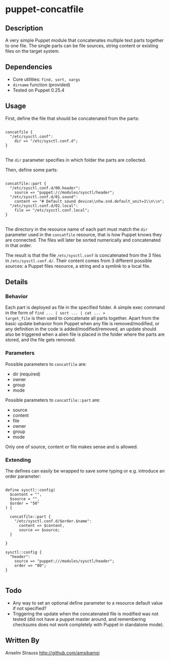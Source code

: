 # puppet-concatfile

## Description

A very simple Puppet module that concatenates multiple text parts together to one file. The single parts can be file sources, string content or existing files on the target system.

## Dependencies

* Core utilities: <code>find, sort, xargs</code>
* <code>dirname</code> function (provided)
* Tested on Puppet 0.25.4

## Usage

First, define the file that should be concatenated from the parts:

<pre>
<code>
concatfile {
  "/etc/sysctl.conf":
    dir => "/etc/sysctl.conf.d";
}
</code>
</pre>

The <code>dir</code> parameter specifies in which folder the parts are collected.

Then, define some parts:

<pre>
<code>
concatfile::part {
  "/etc/sysctl.conf.d/00.header":
    source => "puppet:///modules/sysctl/header";
  "/etc/sysctl.conf.d/01.sound":
    content => "# Default sound device\\nhw.snd.default_unit=1\\n\\n";
  "/etc/sysctl.conf.d/02.local":
    file => "/etc/sysctl.conf.local";
}
</code>
</pre>

The directory in the resource name of each part must match the <code>dir</code> parameter used in the <code>concatfile</code> resource, that is how Puppet knows they are connected. The files will later be sorted numerically and concatenated in that order.

The result is that the file <code>/etc/sysctl.conf</code> is concatenated from the 3 files in <code>/etc/sysctl.conf.d/</code>. Their content comes from 3 different possible sources: a Puppet files resource, a string and a symlink to a local file.

## Details

### Behavior

Each part is deployed as file in the specified folder. A simple exec command in the form of <code>find ... | sort ... | cat ... > target_file</code> is then used to concatenate all parts together. Apart from the basic update behavior from Puppet when any file is removed/modified, or any definition in the code is added/modified/removed, an update should also be triggered when a alien file is placed in the folder where the parts are stored, and the file gets removed.

### Parameters

Possible parameters to <code>concatfile</code> are:

* dir (required)
* owner
* group
* mode

Possible parameters to <code>concatfile::part</code> are:

* source
* content
* file
* owner
* group
* mode

Only one of source, content or file makes sense and is allowed.

### Extending

The defines can easily be wrapped to save some typing or e.g. introduce an order parameter:

<pre>
<code>
define sysctl::config(
  $content = "",
  $source = "",
  $order = "50"
) {

  concatfile::part {
    "/etc/sysctl.conf.d/$order.$name":
      content => $content,
      source => $source;
  }

}

sysctl::config {
  "header":
    source => "puppet:///modules/sysctl/header";
    order => "00";
}
</code>
</pre>

## Todo

* Any way to set an optional define parameter to a resource default value if not specified?
* Triggering the update when the concatenated file is modified was not tested (did not have a puppet master around, and remembering checksums does not work completely with Puppet in standalone mode).


## Written By

Anselm Strauss http://github.com/amsibamsi
